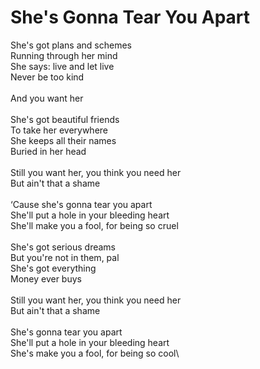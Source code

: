# She's Gonna Tear You Apart

She's got plans and schemes\
Running through her mind\
She says: live and let live\
Never be too kind\
\
And you want her\
\
She's got beautiful friends\
To take her everywhere\
She keeps all their names\
Buried in her head\
\
Still you want her, you think you need her\
But ain't that a shame\
\
‘Cause she's gonna tear you apart\
She'll put a hole in your bleeding heart\
She'll make you a fool, for being so cruel\
\
She's got serious dreams\
But you're not in them, pal\
She's got everything\
Money ever buys\
\
Still you want her, you think you need her\
But ain't that a shame\
\
She's gonna tear you apart\
She'll put a hole in your bleeding heart\
She's make you a fool, for being so cool\
